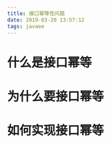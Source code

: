 ```yaml
---
title: 接口幂等性问题
date: 2019-03-20 13:57:12
tags: javaee
---
```


# 什么是接口幂等

<!--more-->

# 为什么要接口幂等

# 如何实现接口幂等

